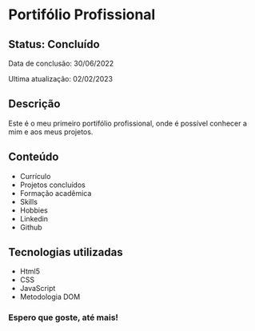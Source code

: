 <h1>Portifólio Profissional</h1>

<h2>Status: Concluído</h2>
<p>Data de conclusão: 30/06/2022</p>
<p>Ultima atualização: 02/02/2023</p>

<h2>Descrição</h2>
<p>Este é o meu primeiro portifólio profissional, onde é possível conhecer a mim e aos meus projetos.</p>

<h2>Conteúdo</h2>
<ul>
	<li>Currículo</li>
	<li>Projetos concluídos</li>
	<li>Formação acadêmica</li>
	<li>Skills</li>
	<li>Hobbies</li>
	<li>Linkedin</li>
	<li>Github</li>
</ul>

<h2>Tecnologias utilizadas</h2>
<ul>
	<li>Html5</li>
	<li>CSS</li>
	<li>JavaScript</li>
	<li>Metodologia DOM</li>
</ul>

<h3>Espero que goste, até mais!</h3>
